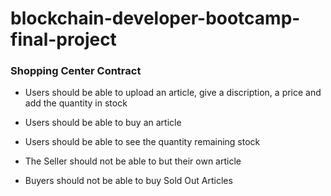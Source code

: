 # blockchain-developer-bootcamp-final-project

### Shopping Center Contract

* Users should be able to upload an article, give a discription, a price and add the quantity in stock

* Users should be able to buy an article

* Users should be able to see the quantity remaining stock

* The Seller should not be able to but their own article

* Buyers should not be able to buy Sold Out Articles
